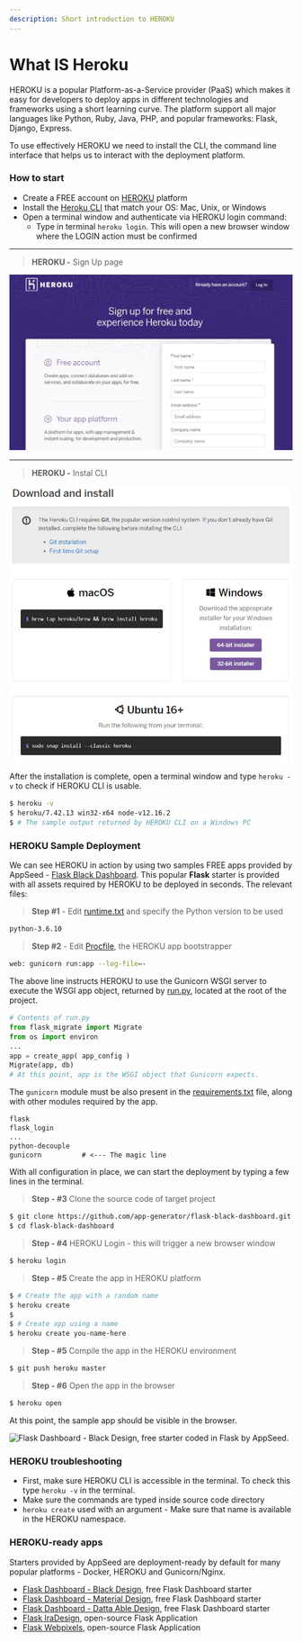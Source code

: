 ```yaml
---
description: Short introduction to HEROKU
---
```


# What IS Heroku

HEROKU is a popular Platform-as-a-Service provider (PaaS) which makes it easy for developers to deploy apps in different technologies and frameworks using a short learning curve. The platform support all major languages like Python, Ruby, Java, PHP, and popular frameworks: Flask, Django, Express.

To use effectively HEROKU we need to install the CLI, the command line interface that helps us to interact with the deployment platform.

### How to start

* Create a FREE account on [HEROKU](https://signup.heroku.com/) platform
* Install the [Heroku CLI](https://devcenter.heroku.com/articles/heroku-cli) that match your OS: Mac, Unix, or Windows
* Open a terminal window and authenticate via HEROKU login command:
  * Type in terminal `heroku login`. This will open a new browser window where the LOGIN action must be confirmed

****

> **HEROKU -** Sign Up page

![HEROKU - Sign Up page](https://raw.githubusercontent.com/app-generator/static/master/docs/heroku-sign-up-page.jpg)

****

> **HEROKU -** Instal CLI

![HEROKU - Instal CLI](https://raw.githubusercontent.com/app-generator/static/master/docs/heroku-install-cli.jpg)

After the installation is complete, open a terminal window and type `heroku -v` to check if HEROKU CLI is usable.

```bash
$ heroku -v
$ heroku/7.42.13 win32-x64 node-v12.16.2
$ # The sample output returned by HEROKU CLI on a Windows PC
```

###

### HEROKU Sample Deployment

We can see HEROKU in action by using two samples FREE apps provided by AppSeed - [Flask Black Dashboard](https://appseed.us/admin-dashboards/flask-dashboard-black). This popular **Flask** starter is provided with all assets required by HEROKU to be deployed in seconds. The relevant files:

> **Step #1** - Edit [runtime.txt](https://github.com/app-generator/flask-black-dashboard/blob/master/runtime.txt) and specify the Python version to be used

```bash
python-3.6.10
```

> **Step #2** - Edit [Procfile](https://github.com/app-generator/flask-black-dashboard/blob/master/Procfile), the HEROKU app bootstrapper

```bash
web: gunicorn run:app --log-file=-
```

The above line instructs HEROKU to use the Gunicorn WSGI server to execute the WSGI app object, returned by [run.py](https://github.com/app-generator/flask-black-dashboard/blob/master/run.py), located at the root of the project.

```python
# Contents of run.py
from flask_migrate import Migrate
from os import environ
... 
app = create_app( app_config )
Migrate(app, db) 
# At this point, app is the WSGI object that Gunicorn expects.
```

The `gunicorn` module must be also present in the [requirements.txt](https://github.com/app-generator/flask-black-dashboard/blob/master/requirements.txt) file, along with other modules required by the app.

```
flask
flask_login
...
python-decouple
gunicorn          # <--- The magic line
```

With all configuration in place, we can start the deployment by typing a few lines in the terminal.

> **Step - #3** Clone the source code of target project

```bash
$ git clone https://github.com/app-generator/flask-black-dashboard.git
$ cd flask-black-dashboard
```

> **Step - #4** HEROKU Login - this will trigger a new browser window

```bash
$ heroku login
```

> **Step - #5** Create the app in HEROKU platform

```bash
$ # Create the app with a random name
$ heroku create 
$
$ # Create app using a name
$ heroku create you-name-here
```

> **Step - #5** Compile the app in the HEROKU environment

```bash
$ git push heroku master
```

> **Step - #6** Open the app in the browser

```bash
$ heroku open
```

At this point, the sample app should be visible in the browser.

![Flask Dashboard - Black Design, free starter coded in Flask by AppSeed.](https://raw.githubusercontent.com/app-generator/flask-black-dashboard/master/media/flask-black-dashboard-screen.png)

###

### HEROKU troubleshooting

* First, make sure HEROKU CLI is accessible in the terminal. To check this type `heroku -v` in the terminal.
* Make sure the commands are typed inside source code directory
* `heroku create` used with an argument - Make sure that name is available in the HEROKU namespace.



### HEROKU-ready apps

Starters provided by AppSeed are deployment-ready by default for many popular platforms - Docker, HEROKU and Gunicorn/Nginx.

* [Flask Dashboard - Black Design](https://appseed.us/admin-dashboards/flask-dashboard-black), free Flask Dashboard starter
* [Flask Dashboard - Material Design](https://appseed.us/admin-dashboards/flask-dashboard-material-design), free Flask Dashboard starter
* [Flask Dashboard - Datta Able Design](https://appseed.us/admin-dashboards/flask-dashboard-dattaable), free Flask Dashboard starter
* [Flask IraDesign](https://appseed.us/apps/flask-apps/flask-illustrations-iradesign), open-source Flask Application
* [Flask Webpixels](https://appseed.us/apps/flask-apps/flask-illustrations-webpixels), open-source Flask Application
